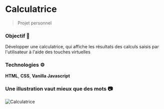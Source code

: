 # Calculatrice

> Projet personnel

### Objectif 💬
Développer une calculatrice, qui affiche les résultats des calculs saisis par l'utilisateur à l'aide des touches virtuelles

### Technologies ⚙️
**HTML**, **CSS**, **Vanilla Javascript**

### Une illustration vaut mieux que des mots 📷
![Calculatrice](https://github.com/Louis-Cauvet/Entrainement-web-personnel/blob/main/Images/captureCalculatrice.png)


